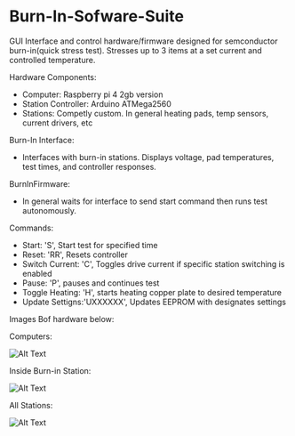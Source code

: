 # Burn-In-Sofware-Suite

GUI Interface and control hardware/firmware designed for semconductor burn-in(quick stress test).  Stresses up to 3 items at a set current and controlled temperature. 

Hardware Components:
* Computer: Raspberry pi 4 2gb version
* Station Controller: Arduino ATMega2560
* Stations: Competly custom. In general heating pads, temp sensors, current drivers, etc
  

Burn-In Interface:
* Interfaces with burn-in stations.  Displays voltage, pad temperatures, test times, and controller responses.


BurnInFirmware:
* In general waits for interface to send start command then runs test autonomously.

Commands:
* Start: 'S', Start test for specified time
* Reset: 'RR', Resets controller
* Switch Current: 'C', Toggles drive current if specific station switching is enabled
* Pause: 'P', pauses and continues test
* Toggle Heating: 'H', starts heating copper plate to desired temperature
* Update Settigns:'UXXXXXX', Updates EEPROM with designates settings


Images Bof hardware below:

Computers:

![Alt Text](https://drive.google.com/uc?export=view&id=1yNvc7ysCoZdkcSIgdfUg6DGberSTTMQe)

Inside Burn-in Station:

![Alt Text](https://drive.google.com/uc?export=view&id=1yZDV98d_3FQboH2jqW3ySjqN3xS40JXA)


All Stations:

![Alt Text](https://drive.google.com/uc?export=view&id=1Dee1hDZKWdVWZ_a8W_dhX4WP5uc4MGdj)

